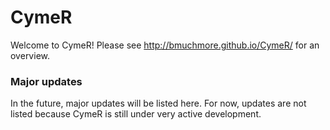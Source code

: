 # CymeR  
Welcome to CymeR! Please see http://bmuchmore.github.io/CymeR/ for an overview.  

### Major updates  

In the future, major updates will be listed here. For now, updates are not listed because CymeR is still under very active development.  

